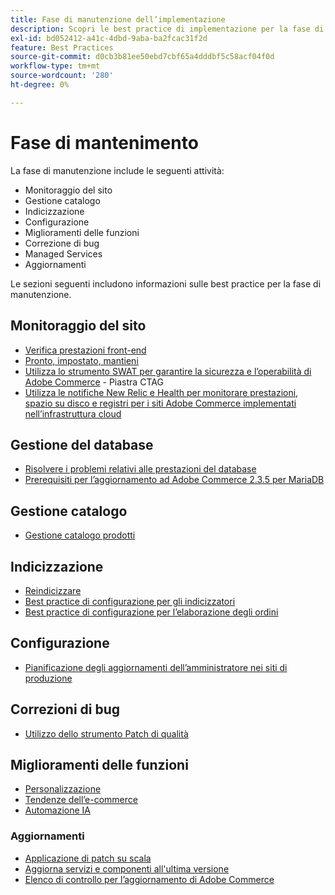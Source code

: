 ```yaml
---
title: Fase di manutenzione dell’implementazione
description: Scopri le best practice di implementazione per la fase di manutenzione dei progetti Adobe Commerce.
exl-id: bd052412-a41c-4dbd-9aba-ba2fcac31f2d
feature: Best Practices
source-git-commit: d0cb3b81ee50ebd7cbf65a4dddbf5c58acf04f0d
workflow-type: tm+mt
source-wordcount: '280'
ht-degree: 0%

---
```


# Fase di mantenimento

La fase di manutenzione include le seguenti attività:

- Monitoraggio del sito
- Gestione catalogo
- Indicizzazione
- Configurazione
- Miglioramenti delle funzioni
- Correzione di bug
- Managed Services
- Aggiornamenti

Le sezioni seguenti includono informazioni sulle best practice per la fase di manutenzione.

## Monitoraggio del sito

- [Verifica prestazioni front-end](frontend-performance.md)
- [Pronto, impostato, mantieni](https://business.adobe.com/blog/basics/ready-set-maintain)
- [Utilizza lo strumento SWAT per garantire la sicurezza e l’operabilità di Adobe Commerce](https://experienceleague.adobe.com/docs/commerce-operations/tools/site-wide-analysis-tool/intro.html?lang=en#integrations-with-other-adobe-commerce-support-tools) - Piastra CTAG
- [Utilizza le notifiche New Relic e Health per monitorare prestazioni, spazio su disco e registri per i siti Adobe Commerce implementati nell’infrastruttura cloud](https://experienceleague.adobe.com/docs/commerce-cloud-service/user-guide/monitor/performance.html)

## Gestione del database

- [Risolvere i problemi relativi alle prestazioni del database&#x200B;](resolve-database-performance-issues.md)
- [Prerequisiti per l’aggiornamento ad Adobe Commerce 2.3.5 per MariaDB&#x200B;](commerce-235-upgrade-prerequisites-mariadb.md)

## Gestione catalogo

<!-- Asset not yet integrated
- [Catalog Image Resizing](https://wiki.corp.adobe.com/x/oj4ykw) (wiki)
-->
- [Gestione catalogo prodotti](https://www.gotostage.com/channel/fca90f7960be436f9b849215d9e06026/recording/2eea2782fc874047a020391000519f8b/watch?source=CHANNEL)

## Indicizzazione

<!-- Asset not yet integrated
- [Reindexing - the safe way](https://wiki.corp.adobe.com/x/oj4ykw)(wiki)
-->
- [Reindicizzare](https://developer.adobe.com/commerce/php/development/components/indexing/#how-to-reindex)
- [Best practice di configurazione per gli indicizzatori&#x200B;](indexer-configuration.md)
- [Best practice di configurazione per l’elaborazione degli ordini](order-processing-configuration.md)
<!-- Asset not yet integrated from CTAG deck:
- Plan upsizing for planned traffic increases during promotions or holidays -->

## Configurazione

- [Pianificazione degli aggiornamenti dell’amministratore nei siti di produzione](scheduling-admin-updates-in-production.md)

<!-- Asset not yet integrated from CTAG deck: Planning for peak season and promotional periods (upsizing)-->

## Correzioni di bug

- [Utilizzo dello strumento Patch di qualità](https://experienceleague.adobe.com/docs/commerce-operations/tools/quality-patches-tool/usage.html)

## Miglioramenti delle funzioni

- [Personalizzazione](https://www.gotostage.com/channel/fca90f7960be436f9b849215d9e06026/recording/e218545a77de490fb5102eca07d0580a/watch?source=CHANNEL)
- [Tendenze dell’e-commerce](https://www.gotostage.com/channel/fca90f7960be436f9b849215d9e06026/recording/9a772468d7b64409a3d5dff4d67e656d/watch?source=CHANNEL)
- [Automazione IA](https://www.gotostage.com/channel/fca90f7960be436f9b849215d9e06026/recording/27ae23699c2847be981a23ca098e548f/watch?source=CHANNEL)

### Aggiornamenti

- [Applicazione di patch su scala](patching-at-scale.md)
- [Aggiorna servizi e componenti all&#39;ultima versione&#x200B;](update-services.md)
- [Elenco di controllo per l’aggiornamento di Adobe Commerce&#x200B;](upgrade-checklist.md)
